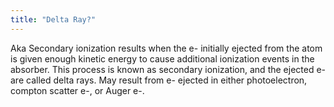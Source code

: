 ```yaml
---
title: "Delta Ray?"
---
```

Aka Secondary ionization results when the e- initially ejected from the atom is given enough kinetic energy to cause additional ionization events in the absorber. This process is known as secondary ionization, and the ejected e- are called delta rays. May result from e- ejected in either photoelectron, compton scatter e-, or Auger e-.

